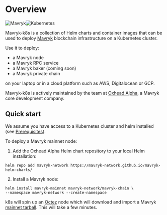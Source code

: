 # Overview

![Mavryk](./static/img/tezos-black.svg)![Kubernetes](./static/img/kubernetes.svg)

Mavryk-k8s is a collection of Helm charts and container images that can be used to deploy [Mavryk](https://tezos.com) blockchain infrastructure on a Kubernetes cluster.

Use it to deploy:

* a Mavryk node
* a Mavryk RPC service
* a Mavryk baker (coming soon)
* a Mavryk private chain

on your laptop or in a cloud platform such as AWS, Digitalocean or GCP.

Mavryk-k8s is actively maintained by the team at [Oxhead Alpha](https://mavryk-network.com), a Mavryk core development company.

## Quick start

We assume you have access to a Kubernetes cluster and helm installed (see [Prerequisites](Prerequisites)).

To deploy a Mavryk mainnet node:

1. Add the Oxhead Alpha Helm chart repository to your local Helm installation:

```
helm repo add mavryk-network https://mavryk-network.github.io/mavryk-helm-charts/
```

2. Install a Mavryk node:

```
helm install mavryk-mainnet mavryk-network/mavryk-chain \
--namespace mavryk-network --create-namespace
```

k8s will spin up an [Octez](https://tezos.gitlab.io/) node which will download and import a Mavryk [mainnet tarball](https://tezos.gitlab.io/). This will take a few minutes.

